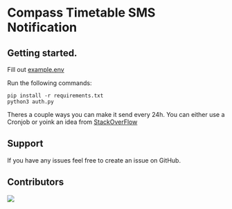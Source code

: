 # Compass Timetable SMS Notification

## Getting started.
Fill out [example.env](https://github.com/LinusBotTips/compass-notification/blob/main/example.env)


Run the following commands: 

```
pip install -r requirements.txt  
python3 auth.py
```
Theres a couple ways you can make it send every 24h. You can either use a Cronjob or yoink an idea from [StackOverFlow](https://stackoverflow.com/questions/15088037/python-script-to-do-something-at-the-same-time-every-day)
## Support
If you have any issues feel free to create an issue on GitHub.

## Contributors
<a href="https://github.com/LinusBotTips/compass-notification/graphs/contributors">
	<img src="https://contrib.rocks/image?repo=LinusBotTips/compass-notification" />
</a> 
